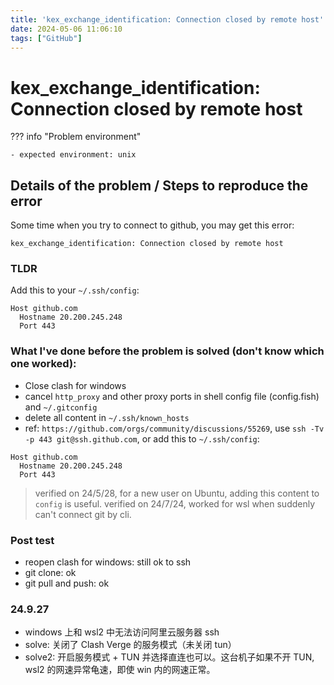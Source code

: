 ```yaml
---
title: 'kex_exchange_identification: Connection closed by remote host'
date: 2024-05-06 11:06:10
tags: ["GitHub"]
---
```

# kex_exchange_identification: Connection closed by remote host

??? info "Problem environment"

    - expected environment: unix

## Details of the problem / Steps to reproduce the error

Some time when you try to connect to github, you may get this error:

```
kex_exchange_identification: Connection closed by remote host
```

### TLDR

Add this to your `~/.ssh/config`:

```
Host github.com
  Hostname 20.200.245.248
  Port 443
```

### What I've done before the problem is solved (don't know which one worked):

- Close clash for windows
- cancel `http_proxy` and other proxy ports in shell config file (config.fish) and `~/.gitconfig`
- delete all content in `~/.ssh/known_hosts`
- ref: `https://github.com/orgs/community/discussions/55269`, use `ssh -Tv -p 443 git@ssh.github.com`, or add this to `~/.ssh/config`:

```
Host github.com
  Hostname 20.200.245.248
  Port 443
```

> verified on 24/5/28, for a new user on Ubuntu, adding this content to `config` is useful.
> verified on 24/7/24, worked for wsl when suddenly can't connect git by cli.

### Post test

- reopen clash for windows: still ok to ssh
- git clone: ok
- git pull and push: ok

### 24.9.27

- windows 上和 wsl2 中无法访问阿里云服务器 ssh
- solve: 关闭了 Clash Verge 的服务模式（未关闭 tun）
- solve2: 开启服务模式 + TUN 并选择直连也可以。这台机子如果不开 TUN, wsl2 的网速异常龟速，即使 win 内的网速正常。


